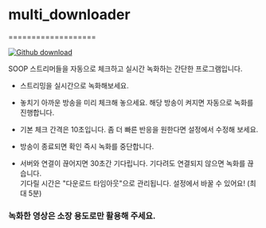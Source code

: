 # multi_downloader
===================

[![Github download](https://img.shields.io/github/downloads/HO-Silverplate/multi_downloader/total.svg?logo=github)](https://github.com/HO-Silverplate/multi_downloader/releases/latest)
   
SOOP 스트리머들을 자동으로 체크하고 실시간 녹화하는 간단한 프로그램입니다.
- 스트리밍을 실시간으로 녹화해보세요.
- 놓치기 아까운 방송을 미리 체크해 놓으세요. 해당 방송이 켜지면 자동으로 녹화를 진행합니다.
- 기본 체크 간격은 10초입니다. 좀 더 빠른 반응을 원한다면 설정에서 수정해 보세요.
- 방송이 종료되면 확인 즉시 녹화를 중단합니다.
  
- 서버와 연결이 끊어지면 30초간 기다립니다. 기다려도 연결되지 않으면 녹화를 끊습니다.  
  기다릴 시간은 "다운로드 타임아웃"으로 관리됩니다. 설정에서 바꿀 수 있어요! (최대 5분)

### **녹화한 영상은 소장 용도로만 활용해 주세요.**
